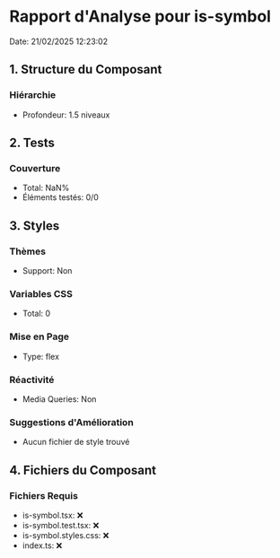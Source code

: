 # Rapport d'Analyse pour is-symbol

Date: 21/02/2025 12:23:02

## 1. Structure du Composant

### Hiérarchie

- Profondeur: 1.5 niveaux

## 2. Tests

### Couverture

- Total: NaN%
- Éléments testés: 0/0

## 3. Styles

### Thèmes

- Support: Non

### Variables CSS

- Total: 0

### Mise en Page

- Type: flex

### Réactivité

- Media Queries: Non

### Suggestions d'Amélioration

- Aucun fichier de style trouvé

## 4. Fichiers du Composant

### Fichiers Requis

- is-symbol.tsx: ❌
- is-symbol.test.tsx: ❌
- is-symbol.styles.css: ❌
- index.ts: ❌
